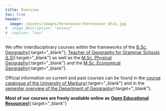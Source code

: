 ```yaml
---
title: Overview
toc: true
header:
  image: /assets/images/heroteaser/heroteaser_6to1.jpg
#  image_description: "xxxxxx"
#  caption: "xxx"
---
```


We offer interdisciplinary courses within the frameworks of the [B.Sc. Geography](https://www.uni-marburg.de/de/fb19/studium/studiengaenge/bsc_geographie){:target="_blank"}, 
[Teacher of Geography for Grammar Schools (L3)](https://www.uni-marburg.de/de/fb19/studium/studiengaenge/erdkunde-lehramt-gymnasium/herzlich-willkommen-beim-bachelor-geographie){:target="_blank"}
 as well as the [M.Sc. Physical Geography](https://www.uni-marburg.de/de/fb19/studium/studiengaenge/m-sc-physische-geographie/herzlich-willkommen-beim-master-physische-geographie){:target="_blank"} 
 and the [M.Sc. Economical Geography](https://www.uni-marburg.de/de/fb19/studium/studiengaenge/m-sc-wirtschaftsgeographie/herzlich-willkommen-beim-master-wirtschaftsgeographie){:target="_blank"}.

<!--more-->


Official information on current and past courses can be found in the [course catalogue of the University of Marburg](https://marvin.uni-marburg.de/qisserver/pages/cs/sys/portal/hisinoneStartPage.faces?chco=y){:target="_blank"} and in the 
[semester overview of the Department of Geography](https://www.uni-marburg.de/de/fb19/studium/termine){:target="_blank"}.

**Most of our courses are freely available online as** [**Open Educational Resources!**](https://oer.uni-marburg.de/ilias.php?ref_id=1651239&cmd=render&cmdClass=ilrepositorygui&cmdNode=ty&baseClass=ilrepositorygui){:target="_blank"}
